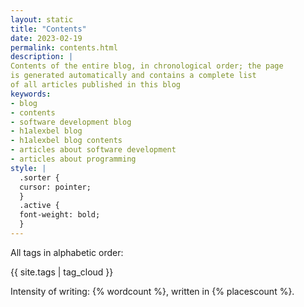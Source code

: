```yaml
---
layout: static
title: "Contents"
date: 2023-02-19
permalink: contents.html
description: |
Contents of the entire blog, in chronological order; the page
is generated automatically and contains a complete list
of all articles published in this blog
keywords:
- blog
- contents
- software development blog
- h1alexbel blog
- h1alexbel blog contents
- articles about software development
- articles about programming
style: |
  .sorter {
  cursor: pointer;
  }
  .active {
  font-weight: bold;
  }
---
```


All tags in alphabetic order:

{{ site.tags | tag_cloud }}

Intensity of writing:
{% wordcount %},
written in {% placescount %}.